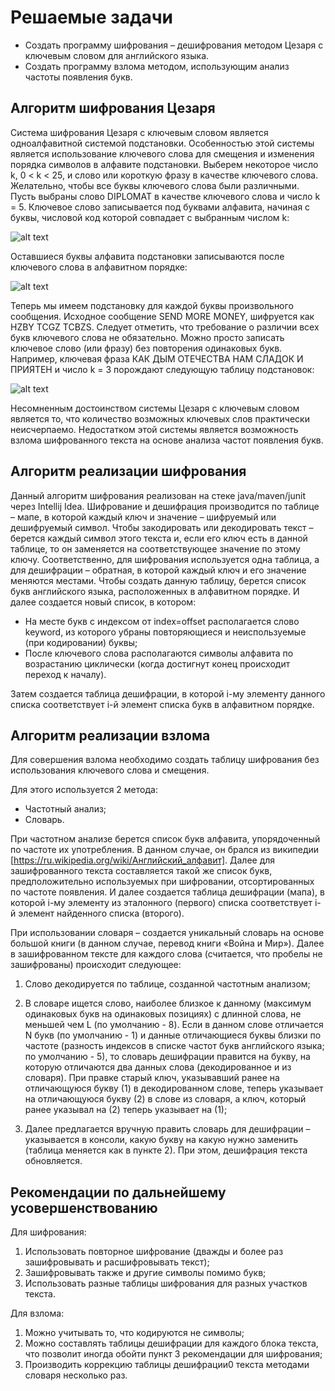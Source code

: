# Решаемые задачи

 - Создать программу шифрования – дешифрования методом Цезаря с ключевым словом для английского языка. 
 - Создать программу взлома методом, использующим анализ частоты появления букв.


## Алгоритм шифрования Цезаря

Система шифрования Цезаря с ключевым словом является одноалфавитной системой подстановки. Особенностью этой системы является использование ключевого слова для смещения и изменения порядка символов в алфавите подстановки. Выберем некоторое число k, 0 < k < 25, и слово или короткую фразу в качестве ключевого слова. Желательно, чтобы все буквы ключевого слова были различными. Пусть выбраны слово DIPLOMAT в качестве ключевого слова и число k = 5. Ключевое слово записывается под буквами алфавита, начиная с буквы, числовой код которой совпадает с выбранным числом k:


![alt text](https://github.com/maximan3000/EncryptionCesarWithKey/blob/master/README-img/image1.png?raw=true)


Оставшиеся буквы алфавита подстановки записываются после ключевого слова в алфавитном порядке:

![alt text](https://github.com/maximan3000/EncryptionCesarWithKey/blob/master/README-img/image1.png?raw=true)


Теперь мы имеем подстановку для каждой буквы произвольного сообщения. Исходное сообщение SEND MORE MONEY, шифруется как HZBY TCGZ TCBZS. Следует отметить, что требование о различии всех букв ключевого слова не обязательно. Можно просто записать ключевое слово (или фразу) без повторения одинаковых букв. Например, ключевая фраза КАК ДЫМ ОТЕЧЕСТВА НАМ СЛАДОК И ПРИЯТЕН и число k = 3 порождают следующую таблицу подстановок:

![alt text](https://github.com/maximan3000/EncryptionCesarWithKey/blob/master/README-img/image1.png?raw=true)


Несомненным достоинством системы Цезаря с ключевым словом является то, что количество возможных ключевых слов практически неисчерпаемо. Недостатком этой системы является возможность взлома шифрованного текста на основе анализа частот появления букв.


## Алгоритм реализации шифрования

Данный алгоритм шифрования реализован на стеке java/maven/junit через Intellij Idea.
Шифрование и дешифрация производится по таблице – мапе, в которой каждый ключ и значение – шифруемый или дешифруемый символ. Чтобы закодировать или декодировать текст – берется каждый символ этого текста и, если его ключ есть в данной таблице, то он заменяется на соответствующее значение по этому ключу.
Соответственно, для шифрования используется одна таблица, а для дешифрации – обратная, в которой каждый ключ и его значение меняются местами.
Чтобы создать данную таблицу, берется список букв английского языка, расположенных в алфавитном порядке. И далее создается новый список, в котором:

 * На месте букв с индексом от index=offset располагается слово keyword, из которого убраны повторяющиеся и неиспользуемые (при кодировании) буквы;
 * После ключевого слова располагаются символы алфавита по возрастанию циклически (когда достигнут конец происходит переход к началу).

Затем создается таблица дешифрации, в которой i-му элементу данного списка соответствует i-й элемент списка букв в алфавитном порядке.


## Алгоритм реализации взлома

Для совершения взлома необходимо создать таблицу шифрования без использования ключевого слова и смещения.

Для этого используется 2 метода:
 * Частотный анализ;
 * Словарь.

При частотном анализе берется список букв алфавита, упорядоченный по частоте их употребления. В данном случае, он брался из википедии [https://ru.wikipedia.org/wiki/Английский_алфавит]. Далее для зашифрованного текста составляется такой же список букв, предположительно используемых при шифровании, отсортированных по частоте появления. И далее создается таблица дешифрации (мапа), в которой i-му элементу из эталонного (первого) списка соответствует i-й элемент найденного списка (второго).

При использовании словаря – создается уникальный словарь на основе большой книги (в данном случае, перевод книги «Война и Мир»). Далее в зашифрованном тексте для каждого слова (считается, что пробелы не зашифрованы) происходит следующее:

1.	Слово декодируется по таблице, созданной частотным анализом;

2.	В словаре ищется слово, наиболее близкое к данному (максимум одинаковых букв на одинаковых позициях) с длинной слова, не меньшей чем L (по умолчанию - 8). 
Если в данном слове отличается N букв (по умолчанию - 1) и данные отличающиеся буквы близки по частоте (разность индексов в списке частот букв английского языка; по умолчанию - 5), то словарь дешифрации правится на букву, на которую отличаются два данных слова (декодированное и из словаря). 
При правке старый ключ, указывавший ранее на отличающуюся букву (1) в декодированном слове, теперь указывает на отличающуюся букву (2) в слове из словаря, а ключ, который ранее указывал на (2) теперь указывает на (1);

3.	Далее предлагается вручную править словарь для дешифрации – указывается в консоли, какую букву на какую нужно заменить (таблица меняется как в пункте 2). При этом, дешифрация текста обновляется.

## Рекомендации по дальнейшему усовершенствованию

Для шифрования:
1.	Использовать повторное шифрование (дважды и более раз зашифровывать и расшифровывать текст);
2.	Зашифровывать также и другие символы помимо букв;
3.	Использовать разные таблицы шифрования для разных участков текста.

Для взлома:
1.	Можно учитывать то, что кодируются не символы;
2.	Можно составлять таблицы дешифрации для каждого блока текста, что позволит иногда обойти пункт 3 рекомендации для шифрования;
3.	Производить коррекцию таблицы дешифрации0 текста методами словаря несколько раз.
